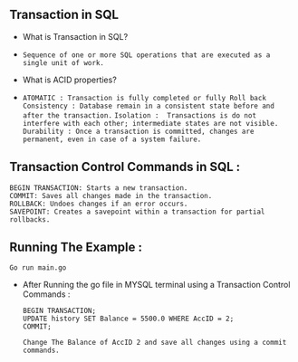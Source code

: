 ## Transaction in SQL

  - What is Transaction in SQL?
  - 
    `Sequence of one or more SQL operations that are executed as a single unit of work.`

  - What is ACID properties?
  - 
    `ATOMATIC : Transaction is fully completed or fully Roll back`
    `Consistency : Database remain in a consistent state before and after the transaction.`
    `Isolation :  Transactions is do not interfere with each other; intermediate states are not visible.`
    `Durability : Once a transaction is committed, changes are permanent, even in case of a system failure.`

## Transaction Control Commands in SQL :

    BEGIN TRANSACTION: Starts a new transaction.
    COMMIT: Saves all changes made in the transaction.
    ROLLBACK: Undoes changes if an error occurs.
    SAVEPOINT: Creates a savepoint within a transaction for partial rollbacks.

## Running The Example :

  `Go run main.go`

- After Running the go file in MYSQL terminal using a Transaction Control Commands :

  ```
  BEGIN TRANSACTION;
  UPDATE history SET Balance = 5500.0 WHERE AccID = 2;
  COMMIT;
  ```

  `Change The Balance of AccID 2 and save all changes using a commit commands.`

  
